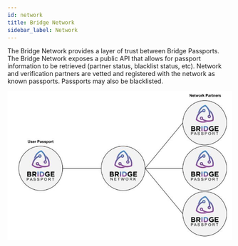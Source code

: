 ```yaml
---
id: network
title: Bridge Network
sidebar_label: Network
---
```


The Bridge Network provides a layer of trust between Bridge Passports.  The Bridge Network exposes a public API that allows for passport information to be retrieved (partner status, blacklist status, etc).  Network and verification partners are vetted and registered with the network as known passports.  Passports may also be blacklisted.

<img class='centered' src='https://github.com/bridge-protocol/bridge-protocol-js/blob/ethereum-publishing/docs/images/network.jpg?raw=true'></img>